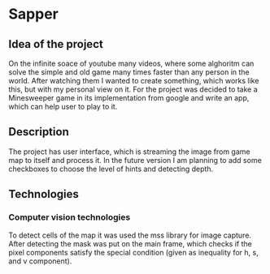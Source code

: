 # Sapper
## Idea of the project 
On the infinite soace of youtube many videos, where some alghoritm can solve the simple and old game many times faster than any person in the world. After watching them I wanted to create something, which works like this, but with my personal view on it. 
For the project was decided to take a Minesweeper game in its implementation from google and write an app, which can help user to play to it. 

## Description 
The project has user interface, which is streaming the image from game map to itself and process it.
In the future version I am planning to add some checkboxes to choose the level of hints and detecting depth. 

## Technologies 
### Computer vision technologies 
To detect cells of the map it was used the mss library for image capture. After detecting the mask was put on the main frame, which checks if the pixel components satisfy the special condition (given as inequality for h, s, and v component). 
